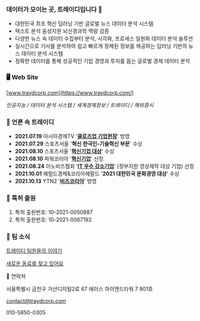 ### 데이터가 모이는 곳, 트레이디입니다 👋


- 대한민국 최초 혁신 딥러닝 기반 글로벌 뉴스 데이터 분석 시스템
- 텍스트 분석 음성지원 뇌신경과학 역량 검증
- 다양한 뉴스 속 데이터 수집부터 분석, 시각화, 프로세스 일원화 데이터 분석 솔루션
- 실시간으로 기사를 분석하여 쉽고 빠르게 정제된 정보를 제공하는 딥러닝 기반의 뉴스 데이터 분석 시스템
- 정확한 데이터를 통해 성공적인 기업 경영과 투자를 돕는 글로벌 경제 데이터 분석

### 🖥 Web Site

[www.traydcorp.com](https://www.traydcorp.com/)

*인공지능 / 데이터 분석 시스템 / 세계경제정보 / 트레이디 / 해외증시*

### 📰 언론 속 트레이디

- **2021.07.19** 아시아경제TV '**[클로즈업 기업현장](https://youtu.be/tE4d9S4HGSg)**' 방영
- **2021.07.29** 스포츠서울 '**혁신 한국인-기술혁신 부문**' 수상
- **2021.08.10** 스포츠서울 '**[혁신기업 대상](http://www.sportsseoul.com/news/read/1056983)**' 수상
- **2021.08.10** 파워코리아 '**[혁신기업](https://blog.naver.com/powerkorea0505/222464699097)**' 선정
- **2021.08.24** 이노비즈협회 '**[IT 우수 강소기업](https://youtu.be/KkfrORrbANE)**' (정부지원 영상제작 대상 기업) 선정
- **2021.10.01** 헤럴드경제&코리아헤럴드 '**2021 대한민국 문화경영 대상**' 수상
- **2021.10.13** YTN2 '**[비즈코리아](https://youtu.be/cX4U1mHgz08)**' 방영
    

### 📌 특허 출원

1. 특허 출원번호: 10-2021-0050887
2. 특허 출원번호: 10-2021-0067192

### 🙌 팀 소식

[트레이디 팀원들의 이야기](https://www.notion.so/7986c1d474e8404da5eec2d3fe10a7e3)

[새로운 동료를 찾고 있어요](https://www.notion.so/85c88e0e2a0e4f64847a99f988ad6bb7)

🏢 연락처

서울특별시 금천구 가산디지털2로 67 에이스 하이앤드타워 7 901호

contact@traydcorp.com

010-5850-0305
